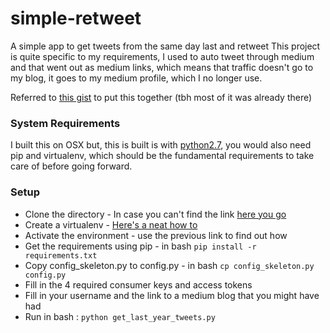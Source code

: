 # simple-retweet
A simple app to get tweets from the same day last and retweet
This project is quite specific to my requirements, I used to auto tweet through medium and that went out as medium links, which means that traffic doesn't go to my blog, it goes to my medium profile, which I no longer use.

Referred to [this gist](https://gist.github.com/alexdeloy/fdb36ad251f70855d5d6) to put this together (tbh most of it was already there)

### System Requirements
I built this on OSX but, this is built is with [python2.7](https://www.python.org/download/releases/2.7/), you would also need pip and virtualenv, which should be the fundamental requirements to take care of before going forward.

### Setup
* Clone the directory - In case you can't find the link [here you go](https://github.com/isstiaung/simple-retweet.git)
* Create a virtualenv - [Here's a neat how to](https://packaging.python.org/guides/installing-using-pip-and-virtual-environments/)
* Activate the environment  - use the previous link to find out how
* Get the requirements using pip  - in bash `pip install -r requirements.txt`
* Copy config_skeleton.py to config.py  - in bash `cp config_skeleton.py config.py`
* Fill in the 4 required consumer keys and access tokens
* Fill in your username and the link to a medium blog that you might have had
* Run in bash : `python get_last_year_tweets.py`
